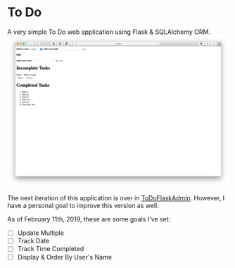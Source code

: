 # To Do 
A very simple To Do web application using Flask & SQLAlchemy ORM.
![Screenshot of application](img_app.png)

The next iteration of this application is over in [ToDoFlaskAdmin](https://github.com/serena-marie/ToDoFlaskAdmin). However, I have a personal goal to improve this version as well.

As of February 11th, 2019, these are some goals I've set:
- [ ] Update Multiple
- [ ] Track Date
- [ ] Track Time Completed
- [ ] Display & Order By User's Name

